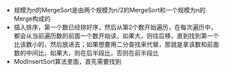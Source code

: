 * 规模为n的MergeSort是由两个规模为n/2的MergeSort和一个规模为n的Merge构成的
* 插入排序，第一个数已经排好序，然后从第2个数开始遍历，在每次遍历中，都会从当前遍历数的前面一个数开始读，如果大，则往后移，直到找到第一个比该数小的，然后放进去；如果想要用二分查找来代替，那就是拿该数和前面数的中间比，如果大，则在后半段比，否则在前半段比
* ModInsertSort算法里面，首先需要找到
